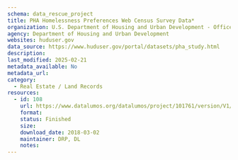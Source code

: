 ```yaml
---
schema: data_rescue_project 
title: PHA Homelessness Preferences Web Census Survey Data*
organization: U.S. Department of Housing and Urban Development - Office of Policy Development and Research
agency: Department of Housing and Urban Development
websites: huduser.gov
data_source: https://www.huduser.gov/portal/datasets/pha_study.html
description: 
last_modified: 2025-02-21
metadata_available: No
metadata_url: 
category:
  - Real Estate / Land Records
resources:
  - id: 108
    url: https://www.datalumos.org/datalumos/project/101761/version/V1/view
    format: 
    status: Finished
    size: 
    download_date: 2018-03-02
    maintainer: DRP, DL
    notes: 
---
```

